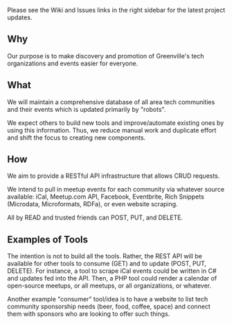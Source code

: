 Please see the Wiki and Issues links in the right sidebar for the latest project updates.

## Why
Our purpose is to make discovery and promotion of Greenville's tech organizations and events easier for everyone.

## What
We will maintain a comprehensive database of all area tech communities and their events which is updated primarily by "robots".

We expect others to build new tools and improve/automate existing ones by using this information. Thus, we reduce manual work and duplicate effort and shift the focus to creating new components.

## How
We aim to provide a RESTful API infrastructure that allows CRUD requests.

We intend to pull in meetup events for each community via whatever source available: iCal, Meetup.com API, Facebook, Eventbrite, Rich Snippets (Microdata, Microformats, RDFa), or even website scraping.

All by READ and trusted friends can POST, PUT, and DELETE.


## Examples of Tools

The intention is not to build all the tools. Rather, the REST API will be available for other tools to consume (GET) and to update (POST, PUT, DELETE). For instance, a tool to scrape iCal events could be written in C# and updates fed into the API. Then, a PHP tool could render a calendar of open-source meetups, or all meetups, or all organizations, or whatever.

Another example "consumer" tool/idea is to have a website to list tech community sponsorship needs (beer, food, coffee, space) and connect them with sponsors who are looking to offer such things.

